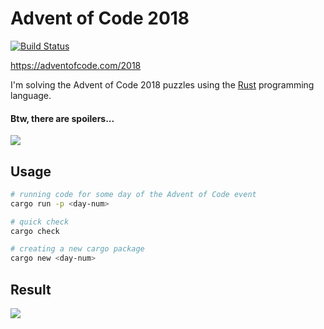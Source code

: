# Advent of Code 2018

[![Build Status](https://travis-ci.org/dashed/advent-of-code.svg?branch=master)](https://travis-ci.org/dashed/advent-of-code)

https://adventofcode.com/2018

I'm solving the Advent of Code 2018 puzzles using the [Rust](https://www.rust-lang.org/) programming language.

#### Btw, there are spoilers...

![](https://media.giphy.com/media/3bznFj6OB5381BEjDu/giphy.gif)

## Usage

```sh
# running code for some day of the Advent of Code event
cargo run -p <day-num>

# quick check
cargo check

# creating a new cargo package
cargo new <day-num>
```


## Result

![](/ascii_image.gif)
